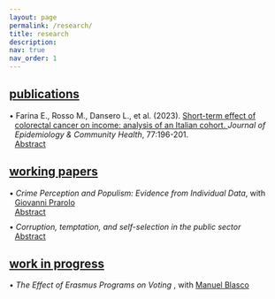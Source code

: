 ```yaml
---
layout: page
permalink: /research/
title: research
description:
nav: true
nav_order: 1
---
```


<!-- Publications -->

<div class="projects">
  <a id="publications" href="javascript:void(0);" onclick="toggleVisibility('publications-content')">
    <h2 class="category"> publications </h2>
  </a>
</div>

<!-- Show pubblications by default -->
<div id="publications-content" style="display: block;">

<p style="margin-bottom: 0; padding-left: 10px;"> <span style="margin-left: -10px; color: var(--global-theme-color);">•</span> Farina E., Rosso M., Dansero L., et al. (2023). <a href="https://doi.org/10.1136/jech-2022-220088"> Short-term effect of colorectal cancer on income: analysis of an Italian cohort. </a> <i> Journal of Epidemiology & Community Health</i>, 77:196-201. </p>

<p style="margin: 0; margin-left: 10px;"><a href="javascript:void(0);" onclick="toggleAbstract('abstract-1')">Abstract</a></p>

<div id="abstract-1" style="display:none; margin: 0; margin-left: 10px;">
<b>Introduction</b> <i>The ability to return to work after a cancer diagnosis is a key aspect of cancer survivorship and quality of life. Studies have reported a significant risk of income loss for cancer survivors; however, there is limited evidence of the Italian context.</i>
 <br>
<b>Methods</b> <i>The Work Histories Italian Panel (WHIP)-Salute database was used to select a cohort of incident cases of colorectal cancer (CRC) among workers in the private sector, based on hospital discharges. A propensity score matching was used to find a balanced control group for several confounders. Ordinary least square and logistic regressions were used to estimate the effect of a CRC diagnosis on annual income and the probability of switching from a full-time contract to a part-time one considering 3 years after the diagnosis.</i>
 <br>
<b>Results</b> <i>Overall, we identified 925 CRC incident cases from 2006 until 2012. Our results confirm a statistically significant reduction in survivors’ income compared with controls. This reduction was greater in the first year and then tend to decrease, with an average income loss over 3 years of about €12 000. Stratified analyses by sex and position confirmed the overall trend while indicating a strong effect modification. Regarding the switching from full-time to part-time employment, the results were never significant.</i>
 <br>
<b>Conclusion</b> <i>Income loss does not seem to be related to an increase in part-time contracts, but rather to survivors’ reduced work capacity following the invasive treatments. Further research is needed to investigate the complex dynamics behind this association.</i>
</div>

</div>

<!-- Working Papers -->

<div class="projects">
  <a id="working-papers" href="javascript:void(0);" onclick="toggleVisibility('working-papers-content')">
    <h2 class="category"> working papers </h2>
  </a>
</div>

<!-- Hide Working Papers by default -->
<div id="working-papers-content" style="display: block">

<p style="margin-bottom: 0; padding-left: 10px;"> <span style="margin-left: -10px; color: var(--global-theme-color);">•</span> <i> Crime Perception and Populism: Evidence from Individual Data</i>, with <a href="https://sites.google.com/site/giovanniprarolo/"> Giovanni Prarolo </a> </p>

<p style="margin: 0; margin-left: 10px;"><a href="javascript:void(0);" onclick="toggleAbstract('abstract-2')">Abstract</a></p>

<div id="abstract-2" style="display:none; margin: 0; margin-left: 10px;">
<i> This study investigates the influence of crime news on individual voting behavior, focusing on the city of Bologna (IT). By conducting a survey of 5000 geolocated individuals and analyzing newspaper articles from 2011 to 2021, the research examines the differential effects of crime news pertaining to Italians and immigrants. To achieve identification, we estimate a fixed effect model including district trends and exploiting the plausible random variation in the timing of crimes between zones within the same district. Preliminary findings suggest that crime articles related to immigrants significantly impact voting behavior, leading to shifts in party preferences during national and local elections. These insights shed light on the dynamics of populism and democratic processes. The research offers valuable implications for understanding media influence on political outcomes and highlights the significance of crime news in shaping electoral choices. </i> <br>
<div class="b"><b>Keywords:</b></div> crime, elections, political parties, newspapers, individual voting behavior, dictionary-based classification</div>

<p style="margin-bottom: 0; margin-top: 10px; padding-left: 10px;"> <span style="margin-left: -10px; color: var(--global-theme-color);">•</span> <i> Corruption, temptation, and self-selection in the public sector </i> </p>

<p style="margin: 0; margin-left: 10px;"><a href="javascript:void(0);" onclick="toggleAbstract('abstract-3')">Abstract</a></p>

<div id="abstract-3" style="display:none; margin: 0; margin-bottom: 10px; margin-left: 10px;">
<i> This paper presents a theoretical model that examines the impact of corruption opportunities on the self-selection process of individuals in the public sector. The study explores how the temptation of engaging in corruption influences individuals' career choices. The main finding of the research reveals a dual effect of corruption opportunities in the public sector. On one hand, such opportunities attract individuals with lower ambition and motivation, who are more likely to engage in unethical behavior. On the other hand, when the temptation to participate in corruption becomes significant, highly motivated individuals may be deterred from pursuing a career in the public sector due to self-control issues, leading them to opt for employment in the private sector instead. This finding highlights the importance of considering the impact of corruption and self-control problems on the quality and composition of the public sector workforce, which can have broader implications for economic outcomes. </i> <br>
<div class="b"><b>Keywords:</b></div> self-selection, corruption, temptation, self-control
</div>

</div>

<!-- Work in Progress -->

<div class="projects">
  <a id="work-in-progress" href="javascript:void(0);" onclick="toggleVisibility('work-in-progress-content')">
    <h2 class="category"> work in progress </h2>
  </a>
</div>

<!-- Hide Work in Progress by default -->
<div id="work-in-progress-content" style="display: block;">

<p style="margin-bottom: 0; padding-left: 10px;"> <span style="margin-left: -10px; color: var(--global-theme-color);">•</span> <i> The Effect of Erasmus Programs on Voting </i> , with <a href="https://www.unibo.it/sitoweb/manuel.blasco2/en"> Manuel Blasco </a> </p>

</div>

<!-- Inline script -->
<script>
function toggleAbstract(id) {
  var abstract = document.getElementById(id);
  if (abstract.style.display === "none") {
    abstract.style.display = "block";
  } else {
    abstract.style.display = "none";
  }
}
</script>
<!-- Inline script -->
<script>
  function toggleVisibility(id) {
    var content = document.getElementById(id);
    if (content.style.display === "none") {
      content.style.display = "block";
    } else {
      content.style.display = "none";
    }
  }
</script>

<style>
div.b {
  line-height: 2.5;
}
</style>

